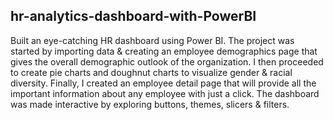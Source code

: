 ## hr-analytics-dashboard-with-PowerBI

Built an eye-catching HR dashboard using Power BI. 
The project was started by importing data & creating an employee demographics page that gives the overall demographic outlook of the organization.
I then proceeded to create pie charts and doughnut charts to visualize gender & racial diversity. 
Finally, I created an employee detail page that will provide all the important information about any employee with just a click. 
The dashboard was made interactive by exploring buttons, themes, slicers & filters.
